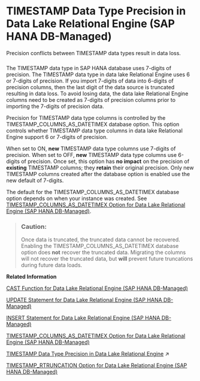 <!-- loio5cbca14157bc452c88126325667e4342 -->

# TIMESTAMP Data Type Precision in Data Lake Relational Engine \(SAP HANA DB-Managed\)

Precision conflicts between TIMESTAMP data types result in data loss.





### 

The TIMESTAMP data type in SAP HANA database uses 7-digits of precision. The TIMESTAMP data type in data lake Relational Engine uses 6 or 7-digits of precision. If you import 7-digits of data into 6-digits of precision columns, then the last digit of the data source is truncated resulting in data loss. To avoid losing data, the data lake Relational Engine columns need to be created as 7-digits of precision columns prior to importing the 7-digits of precision data.

Precision for TIMESTAMP data type columns is controlled by the TIMESTAMP\_COLUMNS\_AS\_DATETIMEX database option. This option controls whether TIMESTAMP data type columns in data lake Relational Engine support 6 or 7-digits of precision.

When set to ON, **new** TIMESTAMP data type columns use 7-digits of precision. When set to OFF, **new** TIMESTAMP data type columns use 6-digits of precision. Once set, this option has **no impact** on the precision of **existing** TIMESTAMP columns; they **retain** their original precision. Only new TIMESTAMP columns created after the database option is enabled use the new default of 7-digits.

The default for the TIMESTAMP\_COLUMNS\_AS\_DATETIMEX database option depends on when your instance was created. See [TIMESTAMP\_COLUMNS\_AS\_DATETIMEX Option for Data Lake Relational Engine \(SAP HANA DB-Managed\)](../040-database-options/timestamp-columns-as-datetimex-option-for-data-lake-relational-engine-sap-hana-db-managed-34e3540.md).

> ### Caution:  
> Once data is truncated, the truncated data cannot be recovered. Enabling the TIMESTAMP\_COLUMNS\_AS\_DATETIMEX database option does **not** recover the truncated data. Migrating the columns will not recover the truncated data, but **will** prevent future truncations during future data loads.

**Related Information**  


[CAST Function for Data Lake Relational Engine \(SAP HANA DB-Managed\)](../050-system-sql-functions/cast-function-for-data-lake-relational-engine-sap-hana-db-managed-4a2c75b.md "Returns the value of an expression converted to a supplied data type.")

[UPDATE Statement for Data Lake Relational Engine \(SAP HANA DB-Managed\)](../030-sql-statements/update-statement-for-data-lake-relational-engine-sap-hana-db-managed-2de4f7a.md "Modifies existing rows of a single table, or a view that contains only one table.")

[INSERT Statement for Data Lake Relational Engine \(SAP HANA DB-Managed\)](../030-sql-statements/insert-statement-for-data-lake-relational-engine-sap-hana-db-managed-cbe6857.md "Inserts a single row or a selection of rows, from elsewhere in the current database, into the table. This command can also insert a selection of rows from another database into the table.")

[TIMESTAMP\_COLUMNS\_AS\_DATETIMEX Option for Data Lake Relational Engine \(SAP HANA DB-Managed\)](../040-database-options/timestamp-columns-as-datetimex-option-for-data-lake-relational-engine-sap-hana-db-managed-34e3540.md "Controls whether DATETIMEX data type columns are automatically created when TIMESTAMPS data type columns are requested.")

[TIMESTAMP Data Type Precision in Data Lake Relational Engine](https://help.sap.com/viewer/19b3964099384f178ad08f2d348232a9/2024_1_QRC/en-US/520ce6c6c90f47769eb2f1ddafa8bf49.html "Precision conflicts between TIMESTAMP data types result in data loss.") :arrow_upper_right:

[TIMESTAMP\_RTRUNCATION Option for Data Lake Relational Engine \(SAP HANA DB-Managed\)](../040-database-options/timestamp-rtruncation-option-for-data-lake-relational-engine-sap-hana-db-managed-7ea796c.md "Controls whether INSERT, UPDATE, or CAST operations on TIMESTAMP data type columns fails if loss of precision will result.")

